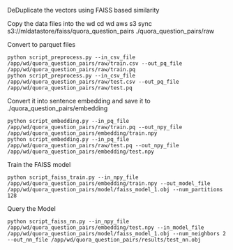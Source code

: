 DeDuplicate the vectors using FAISS based similarity

Copy the data files into the wd
cd wd
aws s3 sync s3://mldatastore/faiss/quora_question_pairs ./quora_question_pairs/raw

Convert to parquet files
```
python script_preprocess.py --in_csv_file /app/wd/quora_question_pairs/raw/train.csv --out_pq_file /app/wd/quora_question_pairs/raw/train.pq
python script_preprocess.py --in_csv_file /app/wd/quora_question_pairs/raw/test.csv --out_pq_file /app/wd/quora_question_pairs/raw/test.pq
```

Convert it into sentence embedding and save it to ./quora_question_pairs/embedding

```
python script_embedding.py --in_pq_file /app/wd/quora_question_pairs/raw/train.pq --out_npy_file /app/wd/quora_question_pairs/embedding/train.npy
python script_embedding.py --in_pq_file /app/wd/quora_question_pairs/raw/test.pq --out_npy_file /app/wd/quora_question_pairs/embedding/test.npy
```

Train the FAISS model

```
python script_faiss_train.py --in_npy_file /app/wd/quora_question_pairs/embedding/train.npy --out_model_file /app/wd/quora_question_pairs/model/faiss_model_1.obj --num_partitions 128
```

Query the Model

```
python script_faiss_nn.py --in_npy_file /app/wd/quora_question_pairs/embedding/test.npy --in_model_file /app/wd/quora_question_pairs/model/faiss_model_1.obj --num_neighbors 2 --out_nn_file /app/wd/quora_question_pairs/results/test_nn.obj
```
